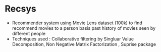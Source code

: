# Recsys
- Recommender system using Movie Lens dataset (100k) to find recommend movies to a person basis past history of movies seen by different people
- Techniques used : Collaborative filtering by Singluar Value Decomposition, Non Negative Matrix Factorization , Suprise package
